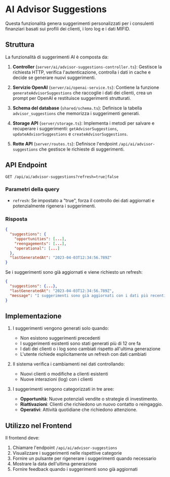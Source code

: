 # AI Advisor Suggestions

Questa funzionalità genera suggerimenti personalizzati per i consulenti finanziari basati sui profili dei clienti, i loro log e i dati MIFID.

## Struttura

La funzionalità di suggerimenti AI è composta da:

1. **Controller** (`server/ai/advisor-suggestions-controller.ts`): Gestisce la richiesta HTTP, verifica l'autenticazione, controlla i dati in cache e decide se generare nuovi suggerimenti.

2. **Servizio OpenAI** (`server/ai/openai-service.ts`): Contiene la funzione `generateAdvisorSuggestions` che raccoglie i dati dei clienti, crea un prompt per OpenAI e restituisce suggerimenti strutturati.

3. **Schema del database** (`shared/schema.ts`): Definisce la tabella `advisor_suggestions` che memorizza i suggerimenti generati.

4. **Storage API** (`server/storage.ts`): Implementa i metodi per salvare e recuperare i suggerimenti: `getAdvisorSuggestions`, `updateAdvisorSuggestions` e `createAdvisorSuggestions`.

5. **Rotte API** (`server/routes.ts`): Definisce l'endpoint `/api/ai/advisor-suggestions` che gestisce le richieste di suggerimenti.

## API Endpoint

```
GET /api/ai/advisor-suggestions?refresh=true|false
```

### Parametri della query

- `refresh`: Se impostato a "true", forza il controllo dei dati aggiornati e potenzialmente rigenera i suggerimenti.

### Risposta

```json
{
  "suggestions": {
    "opportunities": [...],
    "reengagements": [...],
    "operational": [...]
  },
  "lastGeneratedAt": "2023-04-03T12:34:56.789Z"
}
```

Se i suggerimenti sono già aggiornati e viene richiesto un refresh:

```json
{
  "suggestions": {...},
  "lastGeneratedAt": "2023-04-03T12:34:56.789Z",
  "message": "I suggerimenti sono già aggiornati con i dati più recenti."
}
```

## Implementazione

1. I suggerimenti vengono generati solo quando:
   - Non esistono suggerimenti precedenti
   - I suggerimenti esistenti sono stati generati più di 12 ore fa
   - I dati dei clienti o i log sono cambiati rispetto all'ultima generazione
   - L'utente richiede esplicitamente un refresh con dati cambiati

2. Il sistema verifica i cambiamenti nei dati controllando:
   - Nuovi clienti o modifiche a clienti esistenti
   - Nuove interazioni (log) con i clienti

3. I suggerimenti vengono categorizzati in tre aree:
   - **Opportunità**: Nuove potenziali vendite o strategie di investimento.
   - **Riattivazioni**: Clienti che richiedono un nuovo contatto o reingaggio.
   - **Operativi**: Attività quotidiane che richiedono attenzione.

## Utilizzo nel Frontend

Il frontend deve:
1. Chiamare l'endpoint `/api/ai/advisor-suggestions`
2. Visualizzare i suggerimenti nelle rispettive categorie
3. Fornire un pulsante per rigenerare i suggerimenti quando necessario
4. Mostrare la data dell'ultima generazione
5. Fornire feedback quando i suggerimenti sono già aggiornati 